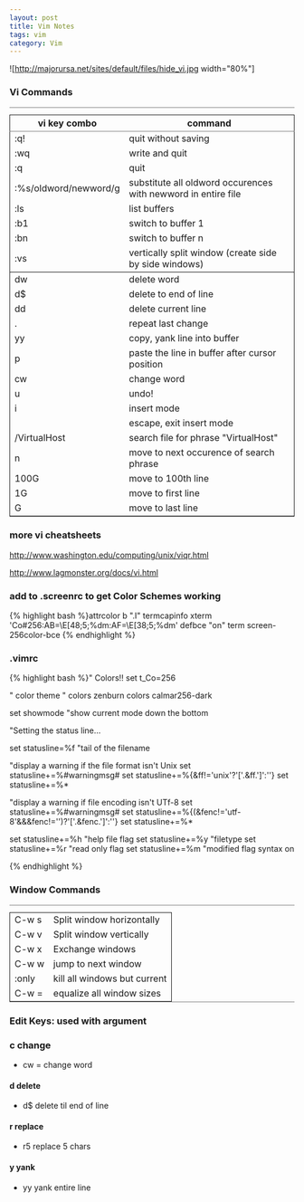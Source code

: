 ```yaml
---
layout: post
title: Vim Notes
tags: vim
category: Vim
---
```

![http://majorursa.net/sites/default/files/hide_vi.jpg width="80%"]




### Vi Commands


<table border="2" cellspacing="0" cellpadding="6" rules="groups" frame="hsides">
<caption></caption>
<colgroup><col class="left" /><col class="left" />
</colgroup>
<thead>
<tr><th scope="col" class="left">vi key combo</th><th scope="col" class="left">command</th></tr>
</thead>
<tbody>
<tr><td class="left">:q!</td><td class="left">quit without saving</td></tr>
<tr><td class="left">:wq</td><td class="left">write and quit</td></tr>
<tr><td class="left">:q</td><td class="left">quit</td></tr>
<tr><td class="left">:%s/oldword/newword/g</td><td class="left">substitute all oldword occurences with newword in entire file</td></tr>
<tr><td class="left">:ls</td><td class="left">list buffers</td></tr>
<tr><td class="left">:b1</td><td class="left">switch to buffer 1</td></tr>
<tr><td class="left">:bn</td><td class="left">switch to buffer n</td></tr>
<tr><td class="left">:vs</td><td class="left">vertically split window (create side by side windows)</td></tr>
</tbody>
<tbody>
<tr><td class="left">dw</td><td class="left">delete word</td></tr>
<tr><td class="left">d$</td><td class="left">delete to end of line</td></tr>
<tr><td class="left">dd</td><td class="left">delete current line</td></tr>
<tr><td class="left">.</td><td class="left">repeat last change</td></tr>
<tr><td class="left">yy</td><td class="left">copy, yank line into buffer</td></tr>
<tr><td class="left">p</td><td class="left">paste the line in buffer after cursor position</td></tr>
<tr><td class="left">cw</td><td class="left">change word</td></tr>
<tr><td class="left">u</td><td class="left">undo!</td></tr>
<tr><td class="left">i</td><td class="left">insert mode</td></tr>
<tr><td class="left"><Esc&gt;</td><td class="left">escape, exit insert mode</td></tr>
<tr><td class="left">/VirtualHost</td><td class="left">search file for phrase "VirtualHost"</td></tr>
<tr><td class="left">n</td><td class="left">move to next occurence of search phrase</td></tr>
<tr><td class="left">100G</td><td class="left">move to 100th line</td></tr>
<tr><td class="left">1G</td><td class="left">move to first line</td></tr>
<tr><td class="left">G</td><td class="left">move to last line</td></tr>
</tbody>
</table>

### more vi cheatsheets

<a href="http://www.washington.edu/computing/unix/viqr.html">http://www.washington.edu/computing/unix/viqr.html</a>

<a href="http://www.lagmonster.org/docs/vi.html">http://www.lagmonster.org/docs/vi.html</a>

### add to .screenrc to get Color Schemes working

{% highlight bash %}attrcolor b ".I"
termcapinfo xterm 'Co#256:AB=\E[48;5;%dm:AF=\E[38;5;%dm'
defbce "on"
term screen-256color-bce
{% endhighlight %}

### .vimrc

{% highlight bash %}" Colors!!
set t_Co=256

" color theme
" colors zenburn
colors calmar256-dark

set showmode "show current mode down the bottom

"Setting the status line...

set statusline=%f       "tail of the filename

"display a warning if the file format isn't Unix
set statusline+=%#warningmsg#
set statusline+=%{&amp;ff!='unix'?'['.&amp;ff.']':''}
set statusline+=%*

"display a warning if file encoding isn't UTf-8
set statusline+=%#warningmsg#
set statusline+=%{(&amp;fenc!='utf-8'&amp;&amp;&amp;fenc!='')?'['.&amp;fenc.']':''}
set statusline+=%*

set statusline+=%h      "help file flag
set statusline+=%y      "filetype
set statusline+=%r      "read only flag
set statusline+=%m      "modified flag
syntax on

{% endhighlight %}

### Window Commands
<table border="2" cellspacing="0" cellpadding="6" rules="groups" frame="hsides">
<caption></caption>
<colgroup><col class="left" /><col class="left" />
</colgroup>
<tbody>
<tr><td class="left">C-w s</td><td class="left">Split window horizontally</td></tr>
<tr><td class="left">C-w v</td><td class="left">Split window vertically</td></tr>
<tr><td class="left">C-w x</td><td class="left">Exchange windows</td></tr>
<tr><td class="left">C-w w</td><td class="left">jump to next window</td></tr>
<tr><td class="left">:only</td><td class="left">kill all windows but current</td></tr>
<tr><td class="left">C-w =</td><td class="left">equalize all window sizes</td></tr>
</tbody>
</table>

### Edit Keys: used with argument

### c change
* cw = change word

#### d delete
* d$ delete til end of line

#### r replace


* r5 replace 5 chars

#### y yank

* yy yank entire line
